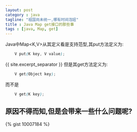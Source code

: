 ```yaml
---
layout: post
category : java
tagline: "祖国尚未统一,哪有时间泡妞"
title : Java Map get接口的那些事
tags : [java, Map, get]
---
```


Java中Map<K,V>从其定义看是支持范型,其put方法定义为:

```scss 
	V put(K key, V value);
```
{{ site.excerpt_separator }}
但是其get方法定义为:

```scss
	V get(Object key);
```
而不是

```scss
	V get(K key);
```

## 原因不得而知,但是会带来一些什么问题呢?

{% gist 10007184 %}
